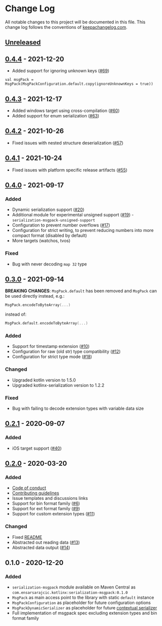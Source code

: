 # Change Log
All notable changes to this project will be documented in this file. This change log follows the conventions of [keepachangelog.com](http://keepachangelog.com/).

## [Unreleased]

## [0.4.4] - 2021-12-20
- Added support for ignoring unknown keys ([#69][i69])

```
val msgPack = MsgPack(MsgPackConfiguration.default.copy(ignoreUnknownKeys = true))
```

## [0.4.3] - 2021-12-17
- Added windows target using cross-compilation ([#60][i60])
- Added support for enum serialization ([#63][i63])

## [0.4.2] - 2021-10-26
- Fixed issues with nested structure deserialization ([#57][i57])

## [0.4.1] - 2021-10-24
- Fixed issues with platform specific release artifacts ([#55][i55])

## [0.4.0] - 2021-09-17
### Added
- Dynamic serialization support ([#20][i20])
- Additional module for experimental unsigned support ([#19][i19]) - `serialization-msgpack-unsigned-support`
- Configuration to prevent number overflows ([#17][i17])
- Configuration for strict writing, to prevent reducing numbers into more compact format (disabled by default)
- More targets (watchos, tvos)

### Fixed
- Bug with never decoding `map 32` type

## [0.3.0] - 2021-09-14
**BREAKING CHANGES**:
`MsgPack.default` has been removed and `MsgPack` can be used directly instead, e.g.:

```kotlin
MsgPack.encodeToByteArray(...)
```
instead of:

```kotlin
MsgPack.default.encodeToByteArray(...)
```

### Added
- Support for timestamp extension ([#10][i10])
- Configuration for raw (old str) type compatibility ([#12][i12])
- Configuration for strict type mode ([#18][i18])

### Changed
- Upgraded kotlin version to 1.5.0
- Upgraded kotlinx-serialization version to 1.2.2

### Fixed
- Bug with failing to decode extension types with variable data size

## [0.2.1] - 2020-09-07
### Added
- iOS target support ([#40][p40])

## [0.2.0] - 2020-03-20
### Added
- [Code of conduct](CODE_OF_CONDUCT.md)
- [Contributing guidelines](CONTRIBUTING.md)
- Issue templates and discussions links
- Support for bin format family ([#6][i6])
- Support for ext format family ([#9][i9])
- Support for custom extension types ([#11][i11])

### Changed
- Fixed [README](README.md)
- Abstracted out reading data ([#13][i13])
- Abstracted data output ([#14][i14])

## 0.1.0 - 2020-12-20
### Added
- `serialization-msgpack` module available on Maven Central as `com.ensarsarajcic.kotlinx:serialization-msgpack:0.1.0`
- `MsgPack` as main access point to the library with static `default` instance
- `MsgPackConfiguration` as placeholder for future configuration options
- `MsgPackDynamicSerializer` as placeholder for future [contextual serializer](https://github.com/Kotlin/kotlinx.serialization/blob/master/docs/serializers.md#contextual-serialization)
- Full implementation of msgpack spec excluding extension types and bin format family

[Unreleased]: https://github.com/esensar/kotlinx-serialization-msgpack/compare/0.4.4...main
[0.2.0]: https://github.com/esensar/kotlinx-serialization-msgpack/compare/0.1.0...0.2.0
[0.2.1]: https://github.com/esensar/kotlinx-serialization-msgpack/compare/0.2.0...0.2.1
[0.3.0]: https://github.com/esensar/kotlinx-serialization-msgpack/compare/0.2.1...0.3.0
[0.4.0]: https://github.com/esensar/kotlinx-serialization-msgpack/compare/0.3.0...0.4.0
[0.4.1]: https://github.com/esensar/kotlinx-serialization-msgpack/compare/0.4.0...0.4.1
[0.4.2]: https://github.com/esensar/kotlinx-serialization-msgpack/compare/0.4.1...0.4.2
[0.4.3]: https://github.com/esensar/kotlinx-serialization-msgpack/compare/0.4.2...0.4.3
[0.4.4]: https://github.com/esensar/kotlinx-serialization-msgpack/compare/0.4.3...0.4.4
[i6]: https://github.com/esensar/kotlinx-serialization-msgpack/issues/6
[i9]: https://github.com/esensar/kotlinx-serialization-msgpack/issues/9
[i10]: https://github.com/esensar/kotlinx-serialization-msgpack/issues/10
[i11]: https://github.com/esensar/kotlinx-serialization-msgpack/issues/11
[i12]: https://github.com/esensar/kotlinx-serialization-msgpack/issues/12
[i13]: https://github.com/esensar/kotlinx-serialization-msgpack/issues/13
[i14]: https://github.com/esensar/kotlinx-serialization-msgpack/issues/14
[i17]: https://github.com/esensar/kotlinx-serialization-msgpack/issues/17
[i18]: https://github.com/esensar/kotlinx-serialization-msgpack/issues/18
[i19]: https://github.com/esensar/kotlinx-serialization-msgpack/issues/19
[i20]: https://github.com/esensar/kotlinx-serialization-msgpack/issues/20
[i55]: https://github.com/esensar/kotlinx-serialization-msgpack/issues/55
[i57]: https://github.com/esensar/kotlinx-serialization-msgpack/issues/57
[i60]: https://github.com/esensar/kotlinx-serialization-msgpack/issues/60
[i63]: https://github.com/esensar/kotlinx-serialization-msgpack/issues/63
[i69]: https://github.com/esensar/kotlinx-serialization-msgpack/issues/69
[p40]: https://github.com/esensar/kotlinx-serialization-msgpack/pull/40

